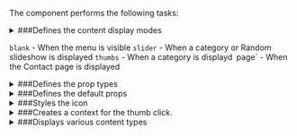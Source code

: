 The component performs the following tasks:

<details>
	<summary>###Defines the content display modes

`blank` - When the menu is visible
`slider` - When a category or Random slideshow is displayed
`thumbs` - When a category is displayd`
`page` - When the Contact page is displayed

</summary>
</details>

<details>
	<summary>###Defines the prop types

</summary>
* The active menu item

* The active display mode

* Sets the active display mode

* The featured images.

For some reasons the PostsPropTypes.edges cannot be used here ..

* The contact page content

* The default content switcher icon

* The default active image (slide and thumb)

</details>

<details>
	<summary>###Defines the default props

</summary>
</details>

<details>
	<summary>###Styles the icon

</summary>
</details>

<details>
	<summary>###Creates a context for the thumb click.

</summary>
</details>

<details>
	<summary>###Displays various content types

</summary>
* Decides if there is a slideshow

* Sets the status of the content switcher icon

Active - when a category is displayed
Hidden - When there is a Slideshow
Inactive - Otherwise ...

* Creates a `ref` to the slides.

It will be used to calculate the active image by the content switcher

* Removes the content switcher click handler when the content switcher icon is inactive

* Manages the click on the content switcher icon

* Manages the click on a thumb.

* Decides which content to be displayed.

</details>

